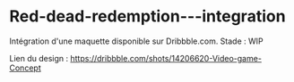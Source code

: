 # Red-dead-redemption---integration
Intégration d'une maquette disponible sur Dribbble.com. Stade : WIP

Lien du design : https://dribbble.com/shots/14206620-Video-game-Concept
